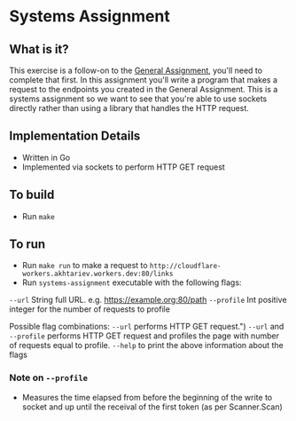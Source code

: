 # Systems Assignment

## What is it?

This exercise is a follow-on to the [General Assignment](https://github.com/cloudflare-hiring/cloudflare-2020-general-engineering-assignment), you'll need to complete that first.  In this assignment you'll write a program that makes a request to the endpoints you created in the General Assignment.  This is a systems assignment so we want to see that you're able to use sockets directly rather than using a library that handles the HTTP request.

## Implementation Details

- Written in Go
- Implemented via sockets to perform HTTP GET request

## To build
- Run `make`

## To run
- Run `make run` to make a request to `http://cloudflare-workers.akhtariev.workers.dev:80/links`
- Run `systems-assignment` executable with the following flags:

`--url`       String  full URL. e.g. https://example.org:80/path
`--profile`   Int     positive integer for the number of requests to profile

Possible flag combinations:
`--url`                   performs HTTP GET request.")
`--url` and `--profile`   performs HTTP GET request and profiles the page with number of requests equal to profile.
`--help`                  to print the above information about the flags

### Note on `--profile`

- Measures the time elapsed from before the beginning of the write to socket and up until the receival of the first token (as per Scanner.Scan)
